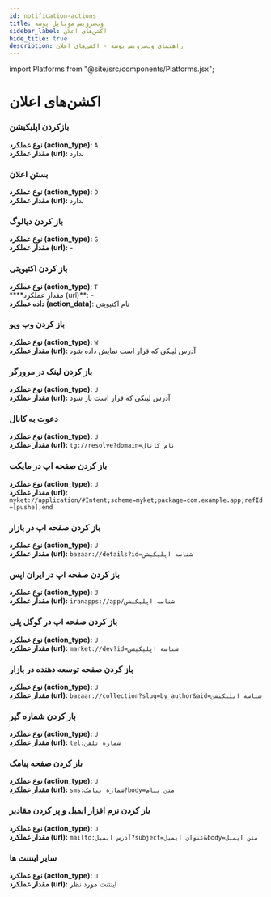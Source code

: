 ```yaml
---
id: notification-actions
title: وب‌سرویس موبایل پوشه
sidebar_label: اکشن‌های اعلان
hide_title: true
description: راهنمای وب‌سرویس پوشه - اکشن‌های اعلان
---
```


import Platforms from "@site/src/components/Platforms.jsx";


# اکشن‌های اعلان


### **بازکردن اپلیکیشن**   

<Platforms android ios/>

**نوع عملکرد (action_type):** ‍`A`    
**مقدار عملکرد (url):** ندارد

### **بستن اعلان**   

<Platforms android web/>

**نوع عملکرد (action_type):** ‍`D`    
**مقدار عملکرد (url):** ندارد

### **باز کردن دیالوگ**   

<Platforms android />

**نوع عملکرد (action_type):** ‍`G`    
**مقدار عملکرد (url):** - 

### **باز کردن اکتیویتی**   

<Platforms android />

**نوع عملکرد (action_type)**:  `T`   
****مقدار عملکرد (url)**: -     
**داده عملکرد (action_data)**: نام اکتیویتی

### **باز کردن وب ویو**   

<Platforms android />

**نوع عملکرد (action_type):** ‍`W`    
**مقدار عملکرد (url):** آدرس لینکی که قرار است نمایش داده شود

### **باز کردن لینک در مرورگر**   

<Platforms android web/>

**نوع عملکرد (action_type):** ‍`U`    
**مقدار عملکرد (url):** آدرس لینکی که قرار است باز شود

### **دعوت به کانال**   

<Platforms android />

**نوع عملکرد (action_type):** ‍`U`    
**مقدار عملکرد (url):** `tg://resolve?domain=نام کانال`

### **باز کردن صفحه اپ در مایکت**   

<Platforms android />

**نوع عملکرد (action_type):** ‍`U`    
**مقدار عملکرد (url):**     
`myket://application/#Intent;scheme=myket;package=com.example.app;refId=[pushe];end`

### **باز کردن صفحه اپ در بازار**   

<Platforms android />

**نوع عملکرد (action_type):** ‍`U`    
**مقدار عملکرد (url):** `bazaar://details?id=شناسه اپلیکیشن`

### **باز کردن صفحه اپ در ایران اپس**   

<Platforms android />

**نوع عملکرد (action_type):** ‍`َU`    
**مقدار عملکرد (url):** `iranapps://app/شناسه اپلیکیشن`

### **باز کردن صفحه اپ در گوگل پلی**   

<Platforms android />

**نوع عملکرد (action_type):** ‍`U`    
**مقدار عملکرد (url):** `market://dev?id=شناسه اپلیکیشن`

### **باز کردن صفحه توسعه دهنده در بازار**   

<Platforms android />

**نوع عملکرد (action_type):** ‍`U`    
**مقدار عملکرد (url):** `bazaar://collection?slug=by_author&aid=شناسه اپلیکیشن`

### **باز کردن شماره گیر**   

<Platforms android />

**نوع عملکرد (action_type):** ‍`U`    
**مقدار عملکرد (url):** `tel:شماره تلفن`

### **باز کردن صفحه پیامک**   

<Platforms android />

**نوع عملکرد (action_type):** ‍`U`    
**مقدار عملکرد (url):** `sms:شماره پیامک?body=متن پیام`

### **باز کردن نرم افزار ایمیل و پر کردن مقادیر**   

<Platforms android />

**نوع عملکرد (action_type):** ‍`U`    
**مقدار عملکرد (url):** `mailto:آدرس ایمیل?subject=عنوان ایمیل&body=متن ایمیل`

### **سایر اینتنت ها**   

<Platforms android />

**نوع عملکرد (action_type):** ‍`U`    
**مقدار عملکرد (url):** اینتنت مورد نظر
